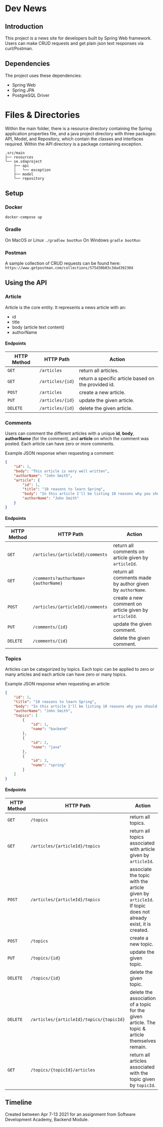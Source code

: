 # Dev News

## Introduction
This project is a news site for developers built by Spring Web framework.
Users can make CRUD requests and get plain json text responses via curl/Postman.

## Dependencies
The project uses these dependencies:
* Spring Web
* Spring JPA
* PostgreSQL Driver

# Files & Directories

Within the main folder, there is a resource directory containing the Spring application properties file, and a java
project directory with three packages: API, Model, and Repository, which contain the classes and interfaces required.
Within the API directory is a package containing exception.

```
.src/main
├── resources
└── se.sdaproject
    ├── api
    │   └── exception
    ├── model
    └── repository
```
## Setup

### Docker
`docker-compose up`
### Gradle
On MacOS or Linux
`./gradlew bootRun`
On Windows
`gradle bootRun`

### Postman
A sample collection of CRUD requests can be found here:
`https://www.getpostman.com/collections/575d30b03c3dad39230d`

## Using the API

### Article
Article is the core entity. It represents a news article with an:
* id
* title
* body (article text content)
* authorName

#### Endpoints

| HTTP Method | HTTP Path | Action |
| ------------|-----------|--------|
| `GET`    | `/articles`      | return all articles. |
| `GET`    | `/articles/{id}` | return a specific article based on the provided id.|
| `POST`   | `/articles`      | create a new article.|
| `PUT`    | `/articles/{id}` | update the given article.|
| `DELETE` | `/articles/{id}` | delete the given article.|

### Comments
Users can comment the different articles with a unique **id**, **body**, **authorName** (for the comment), and **article**
on which the comment was posted. Each article can have zero or more comments.

Example JSON response when requesting a comment:

```json
{
    "id": 1,
    "body": "This article is very well written",
    "authorName": "John Smith",
    "article": {
        "id": 1,
        "title": "10 reasons to learn Spring",
        "body": "In this article I'll be listing 10 reasons why you should learn spring and use it in your next project...",
        "authorName": "John Smith"
    }
}

```
#### Endpoints

| HTTP Method | HTTP Path | Action |
| ------------|-----------|--------|
| `GET`    | `/articles/{articleId}/comments`    | return all comments on article given by `articleId`. |
| `GET`    | `/comments?authorName={authorName}` | return all comments made by author given by `authorName`. |
| `POST`   | `/articles/{articleId}/comments`    | create a new comment on article given by `articleId`. |
| `PUT`    | `/comments/{id}`                    | update the given comment. |
| `DELETE` | `/comments/{id}`                    | delete the given comment. |


### Topics
Articles can be catagorized by topics. Each topic can be applied to zero or many articles and each article can have zero or many topics.

Example JSON response when requesting an article:

```json
{
    "id": 1,
    "title": "10 reasons to learn Spring",
    "body": "In this article I'll be listing 10 reasons why you should learn spring and use it in your next project...",
    "authorName": "John Smith",
    "topics": [
        {
            "id": 1,
            "name": "backend"
        },
        {
            "id": 2,
            "name": "java"
        },
        {
            "id": 3,
            "name": "spring"
        }
    ]
}
```

#### Endpoints

| HTTP Method | HTTP Path | Action |
| ------------|-----------|--------|
| `GET`    | `/topics` | return all topics. |
| `GET`    | `/articles/{articleId}/topics` | return all topics associated with article given by `articleId`. |
| `POST`   | `/articles/{articleId}/topics` | associate the topic with the article given by `articleId`. If topic does not already exist, it is created. |
| `POST`   | `/topics` | create a new topic. |
| `PUT`    | `/topics/{id}` | update the given topic. |
| `DELETE` | `/topics/{id}` | delete the given topic. |
| `DELETE` | `/articles/{articleId}/topics/{topicId}` | delete the association of a topic for the given article. The topic & article themselves remain. |
| `GET`    | `/topics/{topicId}/articles` | return all articles associated with the topic given by `topicId`. |

## Timeline
Created between Apr 7-13 2021 for an assignment from Software Development Academy, Backend Module.
